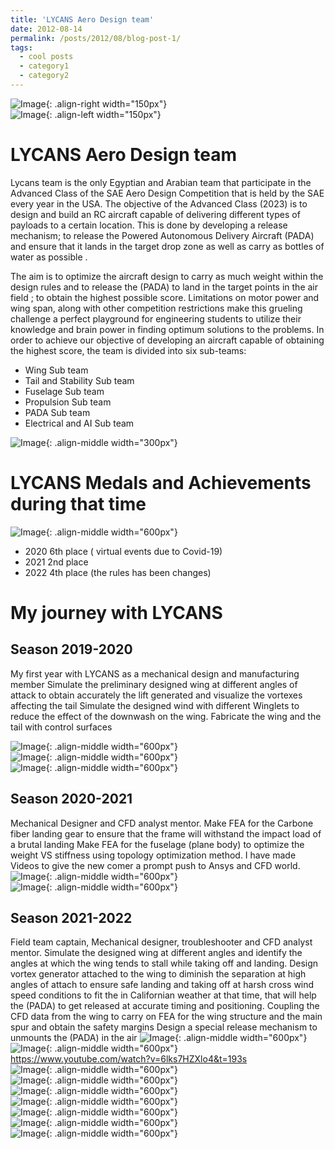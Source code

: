 ```yaml
---
title: 'LYCANS Aero Design team'
date: 2012-08-14
permalink: /posts/2012/08/blog-post-1/
tags:
  - cool posts
  - category1
  - category2
---
```


![Image](./images/lycans/Picture1.png){: .align-right width="150px"} <br/>
![Image](./images/lycans/Picture2.png){: .align-left width="150px"} <br/>

LYCANS Aero Design team
======
Lycans team is the only Egyptian and Arabian team that participate in the Advanced Class of the SAE Aero Design Competition that is held by the SAE every year in the USA. The objective of the Advanced Class (2023) is to design and build an RC aircraft capable of delivering different types of payloads to a certain location. This is done by developing a release mechanism; to release the Powered Autonomous Delivery Aircraft (PADA) and ensure that it lands in the target drop zone as well as carry as bottles of water as possible .

The aim is to optimize the aircraft design to carry as much weight within the design rules and to release the (PADA) to land in the target points in the air field ; to obtain the highest possible score. Limitations on motor power and wing span, along with other competition restrictions make this grueling challenge a perfect playground for engineering students to utilize their knowledge and brain power in finding optimum solutions to the problems. In order to achieve our objective of developing an aircraft capable of obtaining the highest score, the team is divided into six sub-teams:
- Wing Sub team
- Tail and Stability Sub team
- Fuselage Sub team
- Propulsion Sub team
- PADA Sub team
- Electrical and AI Sub team

![Image](./images/lycans/Picture3.png){: .align-middle width="300px"} <br/>

LYCANS Medals and Achievements during that time
======
![Image](./images/lycans/Picture7.png){: .align-middle width="600px"} <br/>

- 2020 6th place ( virtual events due to Covid-19)
- 2021 2nd place 
- 2022 4th place (the rules has been changes)

My journey with LYCANS
======

Season 2019-2020 
------
My first year with LYCANS as a mechanical design and manufacturing member 
Simulate the preliminary designed wing at different angles of attack to obtain accurately the lift generated and visualize the vortexes affecting the tail
Simulate the designed wind with different Winglets to reduce the effect of the downwash on the wing.
Fabricate the wing and the tail with control surfaces 

![Image](./images/lycans/Picture8.png){: .align-middle width="600px"} <br/>
![Image](./images/lycans/Picture9.png){: .align-middle width="600px"} <br/>
![Image](./images/lycans/Picture10.png){: .align-middle width="600px"} <br/>


Season 2020-2021
------
Mechanical Designer and CFD analyst mentor.
Make FEA for the Carbone fiber landing gear to ensure that the frame will withstand the impact load of a brutal landing 
Make FEA for the fuselage (plane body) to optimize the weight VS stiffness using topology optimization method.
I have made Videos to give the new comer a prompt push to Ansys and CFD world. 
![Image](./images/lycans/Picture11.png){: .align-middle width="600px"} <br/>
![Image](./images/lycans/Picture12.png){: .align-middle width="600px"} <br/>



Season 2021-2022
------
Field team captain, Mechanical designer, troubleshooter and CFD analyst mentor.
Simulate the designed wing at different angles and identify the angles at which the wing tends to stall while taking off and landing.
Design vortex generator attached to the wing to diminish the separation at high angles of attach to ensure safe landing and taking off at harsh cross wind speed conditions to fit the in Californian weather at that time, that will help the (PADA) to get released at accurate timing and positioning.
Coupling the CFD data from the wing to carry on FEA for the wing structure and the main spur and obtain the safety margins
Design a special release mechanism to unmounts the (PADA) in the air 
![Image](./images/lycans/Picture13.png){: .align-middle width="600px"} <br/>
![Image](./images/lycans/Picture14.png){: .align-middle width="600px"} <br/>
https://www.youtube.com/watch?v=6lks7HZXlo4&t=193s <br/>
![Image](./images/lycans/Picture15.png){: .align-middle width="600px"} <br/>
![Image](./images/lycans/Picture16.png){: .align-middle width="600px"} <br/>
![Image](./images/lycans/Picture18.png){: .align-middle width="600px"} <br/>
![Image](./images/lycans/Picture19.png){: .align-middle width="600px"} <br/>
![Image](./images/lycans/Picture20.png){: .align-middle width="600px"} <br/>
![Image](./images/lycans/Picture21.jpg){: .align-middle width="600px"} <br/>
![Image](./images/lycans/Picture22.jpg){: .align-middle width="600px"} <br/>

